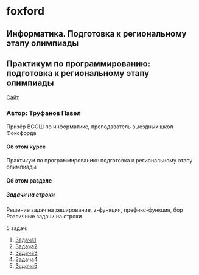 # foxford
## Информатика. Подготовка к региональному этапу олимпиады ##

## Практикум по программированию: подготовка к региональному этапу олимпиады ##

<p>
    <a href="https://foxford.ru/courses/996/lessons/24537">Сайт</a>
</p>

### Автор: Труфанов Павел ###
Призёр ВСОШ по информатике, преподаватель выездных школ Фоксфорда
 
#### Об этом курсе ####
Практикум по программированию: подготовка к региональному этапу олимпиады

#### Об этом разделе ####
##### Задачи на строки #####
Решение задач на хеширование, z-функция, префикс-функция, бор
Различные задачи на строки

5 задач:                                                       
1. [Задача1](https://github.com/andrewbudo/foxford/tree/master/c2_region/2.Strings_tasks/2.Task1)
2. [Задача2](https://github.com/andrewbudo/foxford/tree/master/c2_region/2.Strings_tasks/2.Task2)
3. [Задача3](https://github.com/andrewbudo/foxford/tree/master/c2_region/2.Strings_tasks/2.Task3)
4. [Задача4](https://github.com/andrewbudo/foxford/tree/master/c2_region/2.Strings_tasks/2.Task4)
5. [Задача5](https://github.com/andrewbudo/foxford/tree/master/c2_region/2.Strings_tasks/2.Task5)
